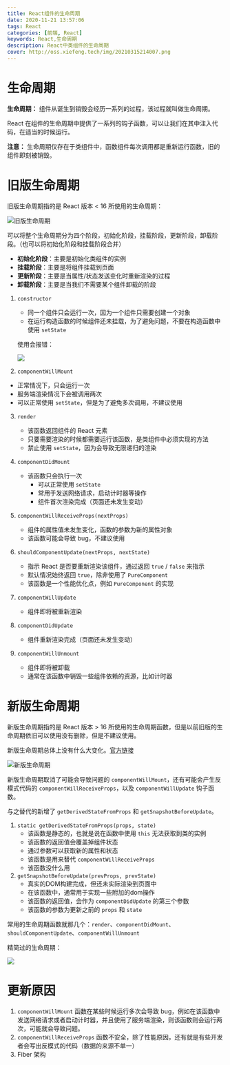 ```yaml
---
title: React组件的生命周期
date: 2020-11-21 13:57:06
tags: React
categories: [前端, React]
keywords: React,生命周期
description: React中类组件的生命周期
cover: http://oss.xiefeng.tech/img/20210315214007.png
---
```


# 生命周期

**生命周期：** 组件从诞生到销毁会经历一系列的过程，该过程就叫做生命周期。

React 在组件的生命周期中提供了一系列的钩子函数，可以让我们在其中注入代码，在适当的时候运行。

**注意：** 生命周期仅存在于类组件中，函数组件每次调用都是重新运行函数，旧的组件即刻被销毁。

# 旧版生命周期

旧版生命周期指的是 React 版本 < 16 所使用的生命周期：

![旧版生命周期](https://xf-blog-imgs.oss-cn-hangzhou.aliyuncs.com/img/%E6%97%A7%E7%89%88%E7%94%9F%E5%91%BD%E5%91%A8%E6%9C%9F.png)

可以将整个生命周期分为四个阶段，初始化阶段，挂载阶段，更新阶段，卸载阶段。（也可以将初始化阶段和挂载阶段合并）

- **初始化阶段**：主要是初始化类组件的实例
- **挂载阶段**：主要是将组件挂载到页面
- **更新阶段**：主要是当属性/状态发送变化时重新渲染的过程
- **卸载阶段**：主要是当我们不需要某个组件卸载的阶段

1. `constructor`

	- 同一个组件只会运行一次，因为一个组件只需要创建一个对象
	- 在运行构造函数的时候组件还未挂载，为了避免问题，不要在构造函数中使用 `setState`

	使用会报错：

	![](https://xf-blog-imgs.oss-cn-hangzhou.aliyuncs.com/img/image-20201121154950176.png)

2. `componentWillMount`

  - 正常情况下，只会运行一次
  - 服务端渲染情况下会被调用两次
  - 可以正常使用 `setState`，但是为了避免多次调用，不建议使用

3. `render`

	- 该函数返回组件的 React 元素
	- 只要需要渲染的时候都需要运行该函数，是类组件中必须实现的方法
	- 禁止使用 `setState`，因为会导致无限递归的渲染

4. `componentDidMount`

	- 该函数只会执行一次
	  - 可以正常使用 `setState`
	  - 常用于发送网络请求，启动计时器等操作
	  - 组件首次渲染完成（页面还未发生变动）

5. `componentWillReceiveProps(nextProps)`

	- 组件的属性值未发生变化，函数的参数为新的属性对象
	- 该函数可能会导致 bug，不建议使用

6. `shouldComponentUpdate(nextProps, nextState)` 

	- 指示 React 是否要重新渲染该组件，通过返回 `true` / `false` 来指示
	- 默认情况始终返回 `true`，除非使用了 `PureComponent`
	- 该函数是一个性能优化点，例如 `PureComponent` 的实现
	
7. `componentWillUpdate`

	- 组件即将被重新渲染

8. `componentDidUpdate`

	- 组件重新渲染完成（页面还未发生变动）
	
9. `componentWillUnmount`

	- 组件即将被卸载
	- 通常在该函数中销毁一些组件依赖的资源，比如计时器

# 新版生命周期

新版生命周期指的是 React 版本 > 16 所使用的生命周期函数，但是以前旧版的生命周期依旧可以使用没有删除，但是不建议使用。

新版生命周期总体上没有什么大变化。[官方链接](https://projects.wojtekmaj.pl/react-lifecycle-methods-diagram/)

![新版生命周期](https://xf-blog-imgs.oss-cn-hangzhou.aliyuncs.com/img/image-20201121160819551.png)

新版生命周期取消了可能会导致问题的 `componentWillMount`，还有可能会产生反模式代码的 `componentWillReceiveProps`，以及 `componentWillUpdate` 钩子函数。

与之替代的新增了 `getDerivedStateFromProps` 和 `getSnapshotBeforeUpdate`。

1. `static getDerivedStateFromProps(props, state)`
	- 该函数是静态的，也就是说在函数中使用 `this` 无法获取到类的实例
	- 该函数的返回值会覆盖掉组件状态
	- 通过参数可以获取新的属性和状态
	- 该函数是用来替代  `componentWillReceiveProps`
	- 该函数没什么用
2. `getSnapshotBeforeUpdate(prevProps, prevState)`
	- 真实的DOM构建完成，但还未实际渲染到页面中
	- 在该函数中，通常用于实现一些附加的dom操作
	- 该函数的返回值，会作为 `componentDidUpdate` 的第三个参数
	- 该函数的参数为更新之前的 `props` 和 `state` 

常用的生命周期函数就那几个：`render`、`componentDidMount`、`shouldComponentUpdate`、`componentWillUnmount` 

精简过的生命周期：

![](https://xf-blog-imgs.oss-cn-hangzhou.aliyuncs.com/img/image-20201121163052930.png)

# 更新原因

1. `componentWillMount` 函数在某些时候运行多次会导致 bug，例如在该函数中发送网络请求或者启动计时器，并且使用了服务端渲染，则该函数则会运行两次，可能就会导致问题。
2. `componentWillReceiveProps` 函数不安全，除了性能原因，还有就是有些开发者会写出反模式的代码（数据的来源不单一）
3. Fiber 架构
